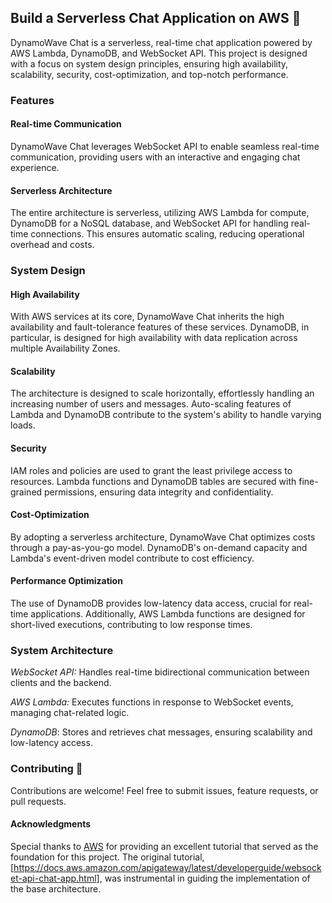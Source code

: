 ## Build a Serverless Chat Application on AWS  🚀
DynamoWave Chat is a serverless, real-time chat application powered by AWS Lambda, DynamoDB, and WebSocket API. This project is designed with a focus on system design principles, ensuring high availability, scalability, security, cost-optimization, and top-notch performance.

### Features

#### Real-time Communication 
DynamoWave Chat leverages WebSocket API to enable seamless real-time communication, providing users with an interactive and engaging chat experience.

#### Serverless Architecture 
The entire architecture is serverless, utilizing AWS Lambda for compute, DynamoDB for a NoSQL database, and WebSocket API for handling real-time connections. This ensures automatic scaling, reducing operational overhead and costs.

### System Design 

#### High Availability 
With AWS services at its core, DynamoWave Chat inherits the high availability and fault-tolerance features of these services. DynamoDB, in particular, is designed for high availability with data replication across multiple Availability Zones.

#### Scalability 
The architecture is designed to scale horizontally, effortlessly handling an increasing number of users and messages. Auto-scaling features of Lambda and DynamoDB contribute to the system's ability to handle varying loads.

#### Security 
IAM roles and policies are used to grant the least privilege access to resources. Lambda functions and DynamoDB tables are secured with fine-grained permissions, ensuring data integrity and confidentiality.

#### Cost-Optimization 
By adopting a serverless architecture, DynamoWave Chat optimizes costs through a pay-as-you-go model. DynamoDB's on-demand capacity and Lambda's event-driven model contribute to cost efficiency.

#### Performance Optimization 
The use of DynamoDB provides low-latency data access, crucial for real-time applications. Additionally, AWS Lambda functions are designed for short-lived executions, contributing to low response times.

### System Architecture

_WebSocket API:_ Handles real-time bidirectional communication between clients and the backend.

_AWS Lambda:_ Executes functions in response to WebSocket events, managing chat-related logic.

_DynamoDB_: Stores and retrieves chat messages, ensuring scalability and low-latency access.

### Contributing 🤝
Contributions are welcome! Feel free to submit issues, feature requests, or pull requests. 

#### Acknowledgments
Special thanks to [AWS](https://aws.amazon.com/) for providing an excellent tutorial that served as the foundation for this project. The original tutorial, [https://docs.aws.amazon.com/apigateway/latest/developerguide/websocket-api-chat-app.html], was instrumental in guiding the implementation of the base architecture.



